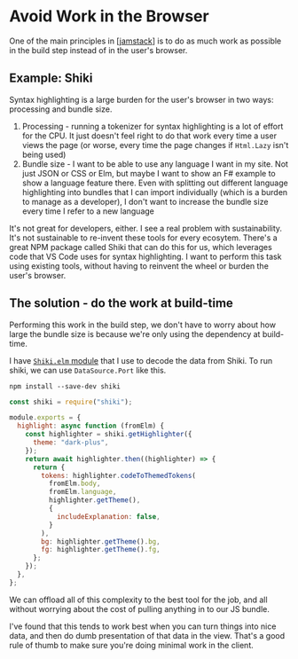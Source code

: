 # Avoid Work in the Browser

One of the main principles in [[jamstack]] is to do as much work as possible in the build step instead of in the user's browser.

## Example: Shiki

Syntax highlighting is a large burden for the user's browser in two ways: processing and bundle size.

1. Processing - running a tokenizer for syntax highlighting is a lot of effort for the CPU. It just doesn't feel right to do that work every time a user views the page (or worse, every time the page changes if `Html.Lazy` isn't being used)
2. Bundle size - I want to be able to use any language I want in my site. Not just JSON or CSS or Elm, but maybe I want to show an F# example to show a language feature there. Even with splitting out different language highlighting into bundles that I can import individually (which is a burden to manage as a developer), I don't want to increase the bundle size every time I refer to a new language

It's not great for developers, either. I see a real problem with sustainability. It's not sustainable to re-invent these tools for every ecosytem. There's a great NPM package called Shiki that can do this for us, which leverages code that VS Code uses for syntax highlighting. I want to perform this task using existing tools, without having to reinvent the wheel or burden the user's browser.

## The solution - do the work at build-time

Performing this work in the build step, we don't have to worry about how large the bundle size is because we're only using the dependency at build-time.

I have [`Shiki.elm` module](https://github.com/dillonkearns/elm-pages/blob/master/plugins/Shiki.elm) that I use to decode the data from Shiki. To run shiki, we can use `DataSource.Port` like this.

```shell
npm install --save-dev shiki
```

```javascript
const shiki = require("shiki");

module.exports = {
  highlight: async function (fromElm) {
    const highlighter = shiki.getHighlighter({
      theme: "dark-plus",
    });
    return await highlighter.then((highlighter) => {
      return {
        tokens: highlighter.codeToThemedTokens(
          fromElm.body,
          fromElm.language,
          highlighter.getTheme(),
          {
            includeExplanation: false,
          }
        ),
        bg: highlighter.getTheme().bg,
        fg: highlighter.getTheme().fg,
      };
    });
  },
};
```

We can offload all of this complexity to the best tool for the job, and all without worrying about the cost of pulling anything in to our JS bundle.

I've found that this tends to work best when you can turn things into nice data, and then do dumb presentation of that data in the view. That's a good rule of thumb to make sure you're doing minimal work in the client.

[//begin]: # "Autogenerated link references for markdown compatibility"
[jamstack]: jamstack "Jamstack"
[//end]: # "Autogenerated link references"
